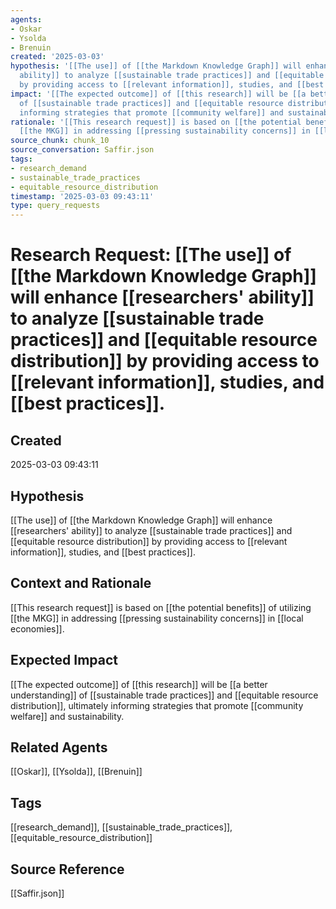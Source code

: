```yaml
---
agents:
- Oskar
- Ysolda
- Brenuin
created: '2025-03-03'
hypothesis: '[[The use]] of [[the Markdown Knowledge Graph]] will enhance [[researchers''
  ability]] to analyze [[sustainable trade practices]] and [[equitable resource distribution]]
  by providing access to [[relevant information]], studies, and [[best practices]].'
impact: '[[The expected outcome]] of [[this research]] will be [[a better understanding]]
  of [[sustainable trade practices]] and [[equitable resource distribution]], ultimately
  informing strategies that promote [[community welfare]] and sustainability.'
rationale: '[[This research request]] is based on [[the potential benefits]] of utilizing
  [[the MKG]] in addressing [[pressing sustainability concerns]] in [[local economies]].'
source_chunk: chunk_10
source_conversation: Saffir.json
tags:
- research_demand
- sustainable_trade_practices
- equitable_resource_distribution
timestamp: '2025-03-03 09:43:11'
type: query_requests
---
```


# Research Request: [[The use]] of [[the Markdown Knowledge Graph]] will enhance [[researchers' ability]] to analyze [[sustainable trade practices]] and [[equitable resource distribution]] by providing access to [[relevant information]], studies, and [[best practices]].

## Created
2025-03-03 09:43:11

## Hypothesis
[[The use]] of [[the Markdown Knowledge Graph]] will enhance [[researchers' ability]] to analyze [[sustainable trade practices]] and [[equitable resource distribution]] by providing access to [[relevant information]], studies, and [[best practices]].

## Context and Rationale
[[This research request]] is based on [[the potential benefits]] of utilizing [[the MKG]] in addressing [[pressing sustainability concerns]] in [[local economies]].

## Expected Impact
[[The expected outcome]] of [[this research]] will be [[a better understanding]] of [[sustainable trade practices]] and [[equitable resource distribution]], ultimately informing strategies that promote [[community welfare]] and sustainability.

## Related Agents
[[Oskar]], [[Ysolda]], [[Brenuin]]

## Tags
[[research_demand]], [[sustainable_trade_practices]], [[equitable_resource_distribution]]

## Source Reference
[[Saffir.json]]
